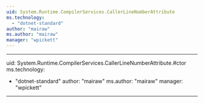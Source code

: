 ```yaml
---
uid: System.Runtime.CompilerServices.CallerLineNumberAttribute
ms.technology: 
  - "dotnet-standard"
author: "mairaw"
ms.author: "mairaw"
manager: "wpickett"
---
```


---
uid: System.Runtime.CompilerServices.CallerLineNumberAttribute.#ctor
ms.technology: 
  - "dotnet-standard"
author: "mairaw"
ms.author: "mairaw"
manager: "wpickett"
---
